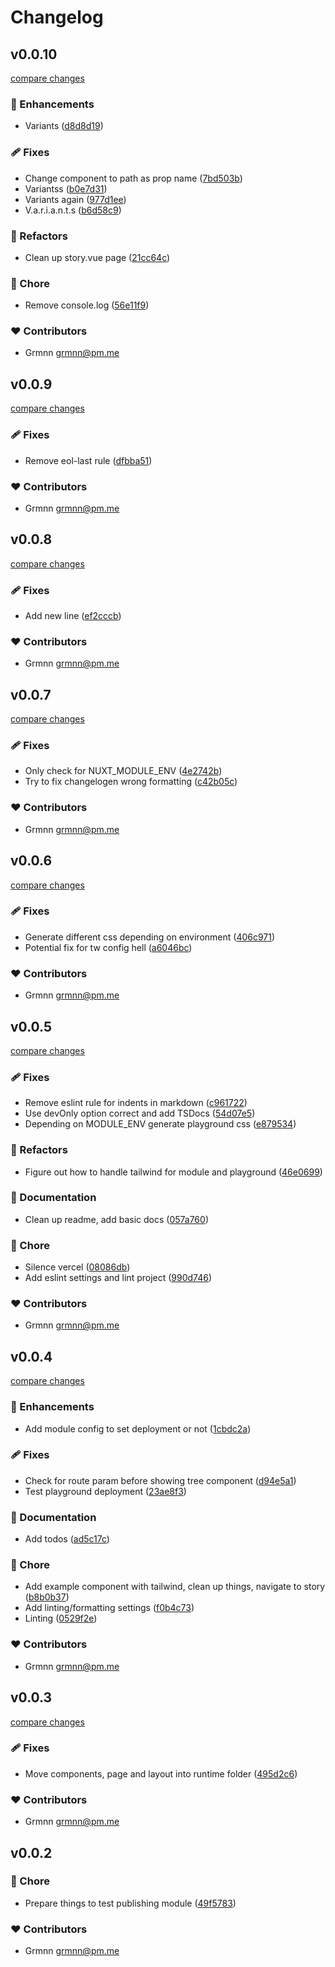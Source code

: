 # Changelog


## v0.0.10

[compare changes](https://github.com/grmnn/nuxt-simple-stories/compare/v0.0.9...v0.0.10)


### 🚀 Enhancements

  - Variants ([d8d8d19](https://github.com/grmnn/nuxt-simple-stories/commit/d8d8d19))

### 🩹 Fixes

  - Change component to path as prop name ([7bd503b](https://github.com/grmnn/nuxt-simple-stories/commit/7bd503b))
  - Variantss ([b0e7d31](https://github.com/grmnn/nuxt-simple-stories/commit/b0e7d31))
  - Variants again ([977d1ee](https://github.com/grmnn/nuxt-simple-stories/commit/977d1ee))
  - V.a.r.i.a.n.t.s ([b6d58c9](https://github.com/grmnn/nuxt-simple-stories/commit/b6d58c9))

### 💅 Refactors

  - Clean up story.vue page ([21cc64c](https://github.com/grmnn/nuxt-simple-stories/commit/21cc64c))

### 🏡 Chore

  - Remove console.log ([56e11f9](https://github.com/grmnn/nuxt-simple-stories/commit/56e11f9))

### ❤️  Contributors

- Grmnn <grmnn@pm.me>

## v0.0.9

[compare changes](https://github.com/grmnn/nuxt-simple-stories/compare/v0.0.8...v0.0.9)


### 🩹 Fixes

  - Remove eol-last rule ([dfbba51](https://github.com/grmnn/nuxt-simple-stories/commit/dfbba51))

### ❤️  Contributors

- Grmnn <grmnn@pm.me>

## v0.0.8

[compare changes](https://github.com/grmnn/nuxt-simple-stories/compare/v0.0.7...v0.0.8)


### 🩹 Fixes

  - Add new line ([ef2cccb](https://github.com/grmnn/nuxt-simple-stories/commit/ef2cccb))

### ❤️  Contributors

- Grmnn <grmnn@pm.me>

## v0.0.7

[compare changes](https://github.com/grmnn/nuxt-simple-stories/compare/v0.0.6...v0.0.7)


### 🩹 Fixes

  - Only check for NUXT_MODULE_ENV ([4e2742b](https://github.com/grmnn/nuxt-simple-stories/commit/4e2742b))
  - Try to fix changelogen wrong formatting ([c42b05c](https://github.com/grmnn/nuxt-simple-stories/commit/c42b05c))

### ❤️  Contributors

- Grmnn <grmnn@pm.me>

## v0.0.6

[compare changes](https://github.com/grmnn/nuxt-simple-stories/compare/v0.0.5...v0.0.6)


### 🩹 Fixes

  - Generate different css depending on environment ([406c971](https://github.com/grmnn/nuxt-simple-stories/commit/406c971))
  - Potential fix for tw config hell ([a6046bc](https://github.com/grmnn/nuxt-simple-stories/commit/a6046bc))

### ❤️  Contributors

- Grmnn <grmnn@pm.me>

## v0.0.5

[compare changes](https://github.com/grmnn/nuxt-simple-stories/compare/v0.0.4...v0.0.5)


### 🩹 Fixes

  - Remove eslint rule for indents in markdown ([c961722](https://github.com/grmnn/nuxt-simple-stories/commit/c961722))
  - Use devOnly option correct and add TSDocs ([54d07e5](https://github.com/grmnn/nuxt-simple-stories/commit/54d07e5))
  - Depending on MODULE_ENV generate playground css ([e879534](https://github.com/grmnn/nuxt-simple-stories/commit/e879534))

### 💅 Refactors

  - Figure out how to handle tailwind for module and playground ([46e0699](https://github.com/grmnn/nuxt-simple-stories/commit/46e0699))

### 📖 Documentation

  - Clean up readme, add basic docs ([057a760](https://github.com/grmnn/nuxt-simple-stories/commit/057a760))

### 🏡 Chore

  - Silence vercel ([08086db](https://github.com/grmnn/nuxt-simple-stories/commit/08086db))
  - Add eslint settings and lint project ([990d746](https://github.com/grmnn/nuxt-simple-stories/commit/990d746))

### ❤️  Contributors

- Grmnn <grmnn@pm.me>

## v0.0.4

[compare changes](https://github.com/grmnn/nuxt-simple-stories/compare/v0.0.3...v0.0.4)


### 🚀 Enhancements

  - Add module config to set deployment or not ([1cbdc2a](https://github.com/grmnn/nuxt-simple-stories/commit/1cbdc2a))

### 🩹 Fixes

  - Check for route param before showing tree component ([d94e5a1](https://github.com/grmnn/nuxt-simple-stories/commit/d94e5a1))
  - Test playground deployment ([23ae8f3](https://github.com/grmnn/nuxt-simple-stories/commit/23ae8f3))

### 📖 Documentation

  - Add todos ([ad5c17c](https://github.com/grmnn/nuxt-simple-stories/commit/ad5c17c))

### 🏡 Chore

  - Add example component with tailwind, clean up things, navigate to story ([b8b0b37](https://github.com/grmnn/nuxt-simple-stories/commit/b8b0b37))
  - Add linting/formatting settings ([f0b4c73](https://github.com/grmnn/nuxt-simple-stories/commit/f0b4c73))
  - Linting ([0529f2e](https://github.com/grmnn/nuxt-simple-stories/commit/0529f2e))

### ❤️  Contributors

- Grmnn <grmnn@pm.me>

## v0.0.3

[compare changes](https://github.com/grmnn/nuxt-simple-stories/compare/v0.0.2...v0.0.3)


### 🩹 Fixes

  - Move components, page and layout into runtime folder ([495d2c6](https://github.com/grmnn/nuxt-simple-stories/commit/495d2c6))

### ❤️  Contributors

- Grmnn <grmnn@pm.me>

## v0.0.2


### 🏡 Chore

  - Prepare things to test publishing module ([49f5783](https://github.com/grmnn/nuxt-simple-stories/commit/49f5783))

### ❤️  Contributors

- Grmnn <grmnn@pm.me>

